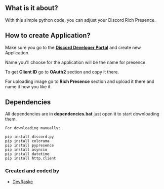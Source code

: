 ## What is it about?

With this simple python code, you can adjust your Discord Rich Presence.

## How to create Application?
Make sure you go to the **[Discord Developer Portal](https://discord.dev)** and create new Application.

Name you'll choose for the application will be the name for presence.

To get **Client ID** go to **OAuth2** section and copy it there.

For uploading image go to **Rich Presence** section and upload it there and name it how you like it.

## Dependencies
All dependencies are in **dependencies.bat** just open it to start downloading them.

```
For downloading manually:

pip install discord.py
pip install colorama
pip install pypresence
pip install asyncio
pip install datetime
pip install http.client
```

### Created and coded by
- [DevRaske](https://github.com/DevRaske)
